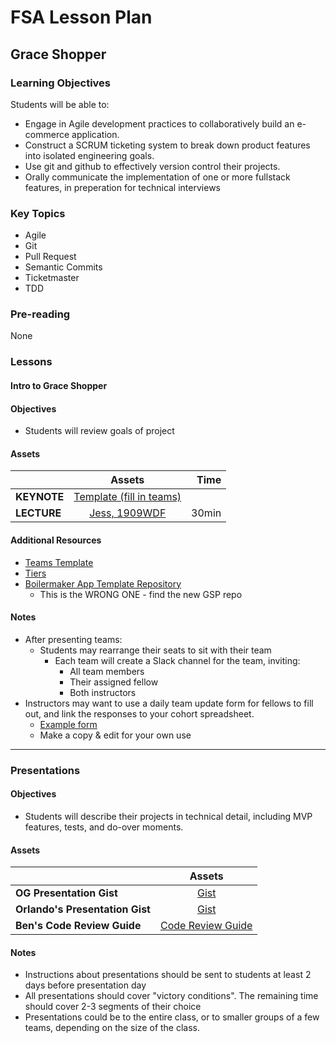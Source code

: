 # FSA Lesson Plan

## Grace Shopper

### Learning Objectives

Students will be able to:

- Engage in Agile development practices to collaboratively build an e-commerce application.
- Construct a SCRUM ticketing system to break down product features into isolated engineering goals.
- Use git and github to effectively version control their projects.
- Orally communicate the implementation of one or more fullstack features, in preperation for technical interviews

### Key Topics

- Agile
- Git
- Pull Request
- Semantic Commits
- Ticketmaster
- TDD

### Pre-reading

None

### Lessons

#### Intro to Grace Shopper

#### Objectives

- Students will review goals of project

#### Assets

|        | Assets           | Time  |
| ------------- |:---------------------: | -----:|
| **KEYNOTE**   | [Template (fill in teams)](https://drive.google.com/open?id=1EwRj45bng0k7_DkeEQPMp6Wn_g7x0boc) |    |
| **LECTURE**   | [Jess, 1909WDF](https://www.youtube.com/watch?v=dKxl4XZCTWM&feature=youtu.be) | 30min |

#### Additional Resources

- [Teams Template](04-Teams.md)
- [Tiers](02-Tiers.md)
- [Boilermaker App Template Repository](https://github.com/FullstackAcademy/fs-app-template)
  - This is the WRONG ONE - find the new GSP repo

#### Notes

- After presenting teams:
  - Students may rearrange their seats to sit with their team
    - Each team will create a Slack channel for the team, inviting:
      - All team members
      - Their assigned fellow
      - Both instructors
- Instructors may want to use a daily team update form for fellows to fill out, and link the responses to your cohort spreadsheet.
  - [Example form](https://docs.google.com/forms/d/1H7x5Lds7jIVDHFJ9nk4YyNDRf5HghLzzJ_mZHjdFBKg/edit)
  - Make a copy & edit for your own use

<hr />

### Presentations

#### Objectives

- Students will describe their projects in technical detail, including MVP features, tests, and do-over moments.

#### Assets

|           | Assets             |
| ------------- |:---------------------: |
| **OG Presentation Gist**   | [Gist](https://gist.github.com/geoffbass/1676020c0a6fa16ae330258bea7b6027)         |
| **Orlando's Presentation Gist**   | [Gist](https://gist.github.com/orlandocaraballo/d29910623bd6d8627e2f0f3ec01da8a3)         |
| **Ben's Code Review Guide**   | [Code Review Guide](https://paper.dropbox.com/doc/Grace-Shopper-Code-Review-Notes--AnE4G~C5r6WLwJywe6tJ2j5iAg-AMcY05uh5RTJbA1PSgcBA)

#### Notes

- Instructions about presentations should be sent to students at least 2 days before presentation day
- All presentations should cover "victory conditions". The remaining time should cover 2-3 segments of their choice
- Presentations could be to the entire class, or to smaller groups of a few teams, depending on the size of the class.
